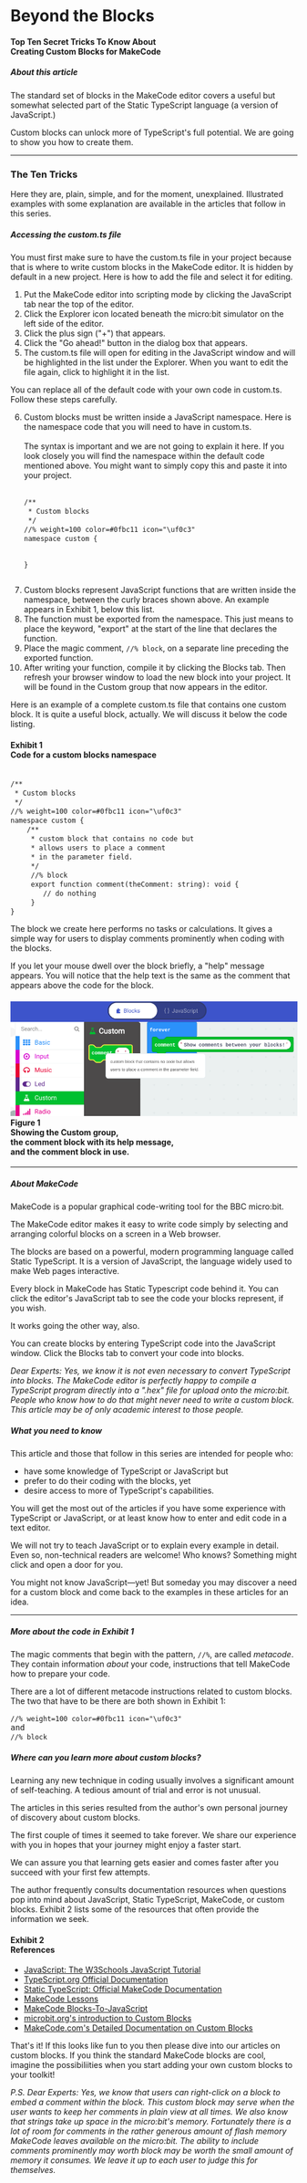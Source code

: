 <h1> Beyond the Blocks</h1>
<h4>Top Ten Secret Tricks To Know About<br>Creating Custom Blocks for MakeCode</h4>

##### About this article

The standard set of blocks in the MakeCode editor covers a useful but somewhat selected part of the Static TypeScript language (a version of JavaScript.)

Custom blocks can unlock more of TypeScript's full potential. We are going to show you how to create them.

---

### The Ten Tricks

Here they are, plain, simple, and for the moment, unexplained. Illustrated examples with some explanation are available in the articles that follow in this series.

##### Accessing the custom.ts file

You must first make sure to have the custom.ts file in your project because that is where to write custom blocks in the MakeCode editor. It is hidden by default in a new project. Here is how to add the file and select it for editing.

<ol>
<li>Put the MakeCode editor into scripting mode by clicking the JavaScript tab near the top of the editor.</li>
<li>Click the Explorer icon located beneath the micro:bit simulator on the left side of the editor.</li>
<li>Click the plus sign ("+") that appears.</li>
<li>Click the "Go ahead!" button in the dialog box that appears.</li>
<li>The custom.ts file will open for editing in the JavaScript window and will be highlighted in the list under the Explorer. When you want to edit the file again, click to highlight it in the list.</li>
</ol>

You can replace all of the default code with your own code in custom.ts. Follow these steps carefully.

<ol start="6">
<li>Custom blocks must be written inside a JavaScript namespace. Here is the namespace code that you will need to have in custom.ts.<br><br>The syntax is important and we are not going to explain it here. If you look closely you will find the namespace within the default code mentioned above. You might want to simply copy this and paste it into your project.
<pre><code>
/**
 * Custom blocks
 */
//% weight=100 color=#0fbc11 icon="\uf0c3"
namespace custom {

}
</code></pre></li>
<li>Custom blocks represent JavaScript functions that are written inside the namespace, between the curly braces shown above. An example appears in Exhibit 1, below this list.</li>
<li>The function must be exported from the namespace. This just means to place the keyword, "export" at the start of the line that declares the function.</li>
<li>Place the magic comment, <code>//% block</code>, on a separate line preceding the exported function.</li>
<li>After writing your function, compile it by clicking the Blocks tab. Then refresh your browser window to load the new block into your project. It will be found in the Custom group that now appears in the editor.</li>
</ol>

Here is an example of a complete custom.ts file that contains one custom block. It is quite a useful block, actually. We will discuss it below the code listing.

<h4>Exhibit 1<br>Code for a custom blocks namespace</h4>
<pre><code>
/**
 * Custom blocks
 */
//% weight=100 color=#0fbc11 icon="\uf0c3"
namespace custom {
    /**
     * custom block that contains no code but
     * allows users to place a comment 
     * in the parameter field.
     */
     //% block
     export function comment(theComment: string): void {
        // do nothing
     }
}
</code></pre>

The block we create here performs no tasks or calculations. It gives a simple way for users to display comments prominently when coding with the blocks. 

If you let your mouse dwell over the block briefly, a "help" message appears. You will notice that the help text is the same as the comment that appears above the code for the block.

<h4><img alt="Figure 1" src="https://raw.githubusercontent.com/IowaDave/Custom-Blocks-Top-Ten-Tricks/master/images/Figure%201.png"><br>Figure 1<br>Showing the Custom group,<br>the comment block with its help message,<br>and the comment block in use.</h4>

---

##### About MakeCode

MakeCode is a popular graphical code-writing tool for the BBC micro:bit.

The MakeCode editor makes it easy to write code simply by selecting and arranging colorful blocks on a screen in a Web browser.

The blocks are based on a powerful, modern programming language called Static TypeScript. It is a version of JavaScript, the language widely used to make Web pages interactive.

Every block in MakeCode has Static Typescript code behind it. You can click the editor's JavaScript tab to see the code your blocks represent, if you wish.

It works going the other way, also.

You can create blocks by entering TypeScript code into the JavaScript window. Click the Blocks tab to convert your code into blocks.

*Dear Experts: Yes, we know it is not even necessary to convert TypeScript into blocks. The MakeCode editor is perfectly happy to compile a TypeScript program directly into a ".hex" file for upload onto the micro:bit. People who know how to do that might never need to write a custom block. This article may be of only academic interest to those people.*

##### What you need to know

This article and those that follow in this series are intended for people who:

<ul>
  <li>have some knowledge of TypeScript or JavaScript but</li>
  <li>prefer to do their coding with the blocks, yet</li>
  <li>desire access to more of TypeScript's capabilities.</li>
</ul>

You will get the most out of the articles if you have some experience with TypeScript or JavaScript, or at least know how to enter and edit code in a text editor.

We will not try to teach JavaScript or to explain every example in detail. Even so, non-technical readers are welcome! Who knows? Something might click and open a door for you.

You might not know JavaScript&mdash;yet! But someday you may discover a need for a custom block and come back to the examples in these articles for an idea.

---

##### More about the code in Exhibit 1

The magic comments that begin with the pattern, <code>//%</code>, are called <em>metacode</em>. They contain information <em>about</em> your code, instructions that tell MakeCode how to prepare your code. 

There are a lot of different metacode instructions related to custom blocks. The two that have to be there are both shown in Exhibit 1:

<pre><code>//% weight=100 color=#0fbc11 icon="\uf0c3"</code>
and
<code>//% block</code></pre>

##### Where can you learn more about custom blocks?

Learning any new technique in coding usually involves a significant amount of self-teaching. A tedious amount of trial and error is not unusual. 

The articles in this series resulted from the author's own personal journey of discovery about custom blocks. 

The first couple of times it seemed to take forever. We share our experience with you in hopes that your journey might enjoy a faster start. 

We can assure you that learning gets easier and comes faster after you succeed with your first few attempts.

The author frequently consults documentation resources when questions pop into mind about JavaScript, Static TypeScript, MakeCode, or custom blocks. Exhibit 2 lists some of the resources that often provide the information we seek.

<h4>Exhibit 2<br>References</h4>
<ul>
<li><a href="https://www.w3schools.com/js/">JavaScript: The W3Schools JavaScript Tutorial</a></li>
<li><a href="https://www.typescriptlang.org/docs/home.html">TypeScript.org Official Documentation</a></li>
<li><a href="https://makecode.com/language">Static TypeScript: Official MakeCode Documentation</a></li>
<li><a href="https://makecode.microbit.org/lessons">MakeCode Lessons</a></li>
<li><a href="https://makecode.microbit.org/courses/blocks-to-javascript">MakeCode Blocks-To-JavaScript</a></li>
<li><a href="https://makecode.microbit.org/blocks/custom">microbit.org's introduction to Custom Blocks</a></li>
<li><a href="https://makecode.com/defining-blocks">MakeCode.com's Detailed Documentation on Custom Blocks</a></li>
</ul>

That's it! If this looks like fun to you then please dive into our articles on custom blocks. If you think the standard MakeCode blocks are cool, imagine the possibiliities when you start adding your own custom blocks to your toolkit!

*P.S. Dear Experts: Yes, we know that users can right-click on a block to embed a comment within the block. This custom block may serve when the user wants to keep her comments in plain view at all times. We also know that strings take up space in the micro:bit's memory. Fortunately there is a lot of room for comments in the rather generous amount of flash memory MakeCode leaves available on the micro:bit. The ability to include comments prominently may worth block may be worth the small amount of memory it consumes. We leave it up to each user to judge this for themselves.*
